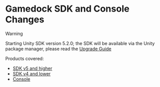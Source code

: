 # Gamedock SDK and Console Changes

> [!WARNING]
> Starting Unity SDK version 5.2.0; the SDK will be available via the Unity package manager, please read the [Upgrade Guide](upgradeUnitySDK.md)


Products covered:

* [SDK v5 and higher](changelog-new.md)
* [SDK v4 and lower](changelog-old.md)
* [Console](changelog-console.md)

